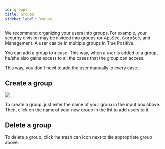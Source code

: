 ```yaml
---
id: groups
title: Groups
sidebar_label: Groups
---
```


We recommend organizing your users into groups. For example, your security division may be divided into groups for AppSec, CorpSec, and Management. A user can be in multiple groups in True Positive.

You can add a group to a case. This way, when a user is added to a group, he/she also gains access to all the cases that the group can access.

This way, you don't need to add the user manually to every case.

## Create a group

![](https://storage.googleapis.com/tp_landing_page_videos/list_of_groups.png)

To create a group, just enter the name of your group in the input box above. Then, click on the
name of your new group in the list to add users to it.

## Delete a group

To delete a group, click the trash can icon next to the appropriate group above.
